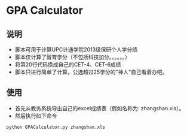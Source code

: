 # GPA Calculator

## 说明

* 脚本可用于计算UPC计通学院2013级保研个人学分绩
* 脚本仅计算了智育学分（不包括科技加分。。。。。。）
* 将第20行代码换成自己的CET-4、CET-6成绩
* 脚本只进行简单了计算，公选超过25学分的"神人"自己看着办吧。

## 使用
* 首先从教务系统导出自己的excel成绩表（假如名称为: zhangshan.xls）。
* 然后执行如下命令
```
python GPACalculator.py zhangshan.xls
```


